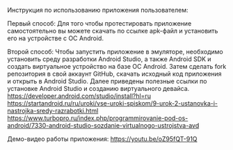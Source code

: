 Инструкция по использованию приложения пользователем:
  
  Первый способ:
    Для того чтобы протестировать приложение самостоятельно вы можете скачать по ссылке apk-файл и установить его на устройстве c ОС Android.
    
  Второй способ:
    Чтобы запустить приложение в эмуляторе, необходимо установить среду разработки Android Studio, а также Android SDK и создать виртуальное устройство на базе ОС Android.
    Затем сделать fork репозитория в свой аккаунт GitHub, скачать исходный код приложения и открыть в Android Studio.
    Далее приведены полезные ссылки по установке Android Studio и созданию виртуального девайса.
    https://developer.android.com/studio/install?hl=ru
    https://startandroid.ru/ru/uroki/vse-uroki-spiskom/9-urok-2-ustanovka-i-nastrojka-sredy-razrabotki.html
    https://www.turbopro.ru/index.php/programmirovanie-pod-os-android/7330-android-studio-sozdanie-virtualnogo-ustrojstva-avd
    
Демо-видео работы приложения:
  https://youtu.be/oZ95fQT-91Q
